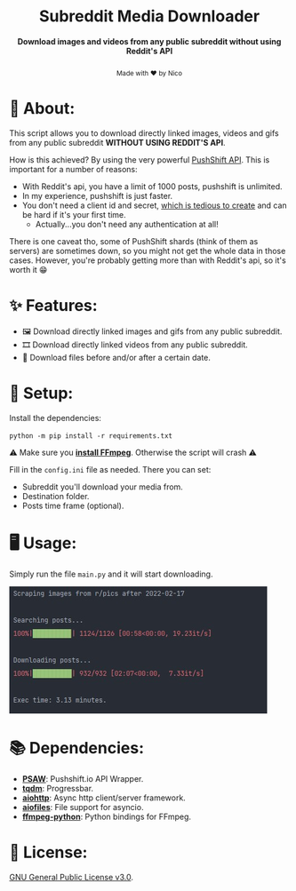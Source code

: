 <h1 align="center">Subreddit Media Downloader</h1>

<h4 align="center">Download images and videos from any public subreddit without using Reddit's API</h4>
  <p align="center">
  <sub>Made with ❤ by Nico</sub>
  </p>


# 💬 About:
This script allows you to download directly linked images, videos and gifs from any public subreddit **WITHOUT USING REDDIT'S API**.

How is this achieved? By using the very powerful [PushShift API](https://github.com/pushshift/api). This is important for a number of reasons:

* With Reddit's api, you have a limit of 1000 posts, pushshift is unlimited.
* In my experience, pushshift is just faster.
* You don't need a client id and secret, [which is tedious to create](https://praw.readthedocs.io/en/stable/getting_started/authentication.html) and can be hard if it's your first time.
  * Actually...you don't need any authentication at all!

There is one caveat tho, some of PushShift shards (think of them as servers) are sometimes down,
so you might not get the whole data in those cases. However, you're probably getting more than with Reddit's api, so it's worth it 😁  

# ✨ Features:
* 🖼️ Download directly linked images and gifs from any public subreddit.
* 🎞️ Download directly linked videos from any public subreddit.
* 📅 Download files before and/or after a certain date.

# 🔧 Setup:
Install the dependencies:

`python -m pip install -r requirements.txt`

⚠️ Make sure you [**install FFmpeg**](https://ffmpeg.org/download.html). Otherwise the script will crash ⚠️

Fill in the `config.ini` file as needed. There you can set:
    
* Subreddit you'll download your media from.
* Destination folder. 
* Posts time frame (optional).


# 🖥️ Usage:
Simply run the file `main.py` and it will start downloading.

 ![run_example](img/00.jpg)

# 📚 Dependencies:
* [**PSAW**](https://github.com/dmarx/psaw): Pushshift.io API Wrapper.
* [**tqdm**](https://github.com/tqdm/tqdm): Progressbar.
* [**aiohttp**](https://github.com/aio-libs/aiohttp): Async http client/server framework.
* [**aiofiles**](https://github.com/Tinche/aiofiles): File support for asyncio.
* [**ffmpeg-python**](https://github.com/kkroening/ffmpeg-python): Python bindings for FFmpeg.


# 📃 License:
[GNU General Public License v3.0](LICENSE).
